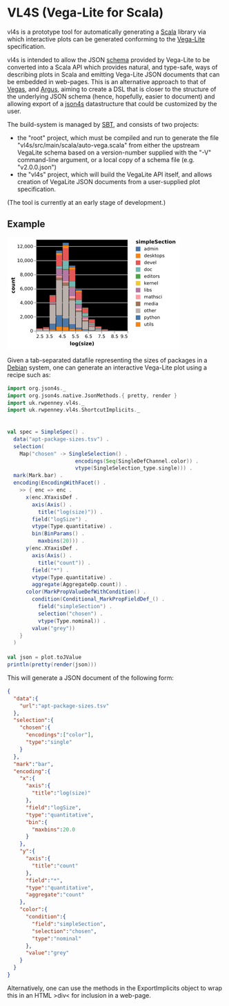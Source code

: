# VL4S (Vega-Lite for Scala)

vl4s is a prototype tool for automatically generating
a [Scala](https://www.scala-lang.org) library
via which interactive plots can be generated conforming
to the [Vega-Lite](https://vega.github.io/vega-lite) specification.

vl4s is intended to allow the
JSON [schema](https://github.com/vega/schema/tree/master/vega-lite)
provided by Vega-Lite to be converted into a Scala API
which provides natural, and type-safe,
ways of describing plots in Scala and emitting Vega-Lite JSON documents
that can be embedded in web-pages.
This is an alternative approach to that of [Vegas](https://www.vegas-viz.org/),
and [Argus](https://github.com/aishfenton/Argus), aiming to create
a DSL that is closer to the structure of the underlying JSON schema
(hence, hopefully, easier to document) and allowing export
of a [json4s](http://json4s.org) datastructure that could
be customized by the user.

The build-system is managed by [SBT](http://www.scala-sbt.org/),
and consists of two projects:
* the "root" project, which must be compiled and run to generate
  the file "vl4s/src/main/scala/auto-vega.scala"
  from either the upstream VegaLite schema based on a version-number
  supplied with the "-V" command-line argument,
  or a local copy of a schema file (e.g. "v2.0.0.json")
* the "vl4s" project, which will build the VegaLite API itself,
  and allows creation of VegaLite JSON documents from
  a user-supplied plot specification.

(The tool is currently at an early stage of development.)


## Example

![AptSizePlot](plot-apt-sizes.png)

Given a tab-separated datafile representing the sizes of packages
in a [Debian](https://www.debian.org) system,
one can generate an interactive Vega-Lite plot
using a recipe such as:
```scala
import org.json4s._
import org.json4s.native.JsonMethods.{ pretty, render }
import uk.rwpenney.vl4s._
import uk.rwpenney.vl4s.ShortcutImplicits._


val spec = SimpleSpec() .
  data("apt-package-sizes.tsv") .
  selection(
    Map("chosen" -> SingleSelection() .
                      encodings(Seq(SingleDefChannel.color)) .
                      vtype(SingleSelection_type.single))) .
  mark(Mark.bar) .
  encoding(EncodingWithFacet() .
    >> { enc => enc .
      x(enc.XYaxisDef .
        axis(Axis() .
          title("log(size)")) .
        field("logSize") .
        vtype(Type.quantitative) .
        bin(BinParams() .
          maxbins(20))) .
      y(enc.XYaxisDef .
        axis(Axis() .
          title("count")) .
        field("*") .
        vtype(Type.quantitative) .
        aggregate(AggregateOp.count)) .
      color(MarkPropValueDefWithCondition() .
        condition(Conditional_MarkPropFieldDef_() .
          field("simpleSection") .
          selection("chosen") .
          vtype(Type.nominal)) .
        value("grey"))
    }
  )

val json = plot.toJValue
println(pretty(render(json)))
```
This will generate a JSON document of the following form:
```json
{
  "data":{
    "url":"apt-package-sizes.tsv"
  },
  "selection":{
    "chosen":{
      "encodings":["color"],
      "type":"single"
    }
  },
  "mark":"bar",
  "encoding":{
    "x":{
      "axis":{
        "title":"log(size)"
      },
      "field":"logSize",
      "type":"quantitative",
      "bin":{
        "maxbins":20.0
      }
    },
    "y":{
      "axis":{
        "title":"count"
      },
      "field":"*",
      "type":"quantitative",
      "aggregate":"count"
    },
    "color":{
      "condition":{
        "field":"simpleSection",
        "selection":"chosen",
        "type":"nominal"
      },
      "value":"grey"
    }
  }
}
```
Alternatively, one can use the methods in the ExportImplicits object
to wrap this in an HTML &gt;div&lt; for inclusion in a web-page.
